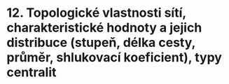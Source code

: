# 12. Topologické vlastnosti sítí, charakteristické hodnoty a jejich distribuce (stupeň, délka cesty, průměr, shlukovací koeficient), typy centralit
